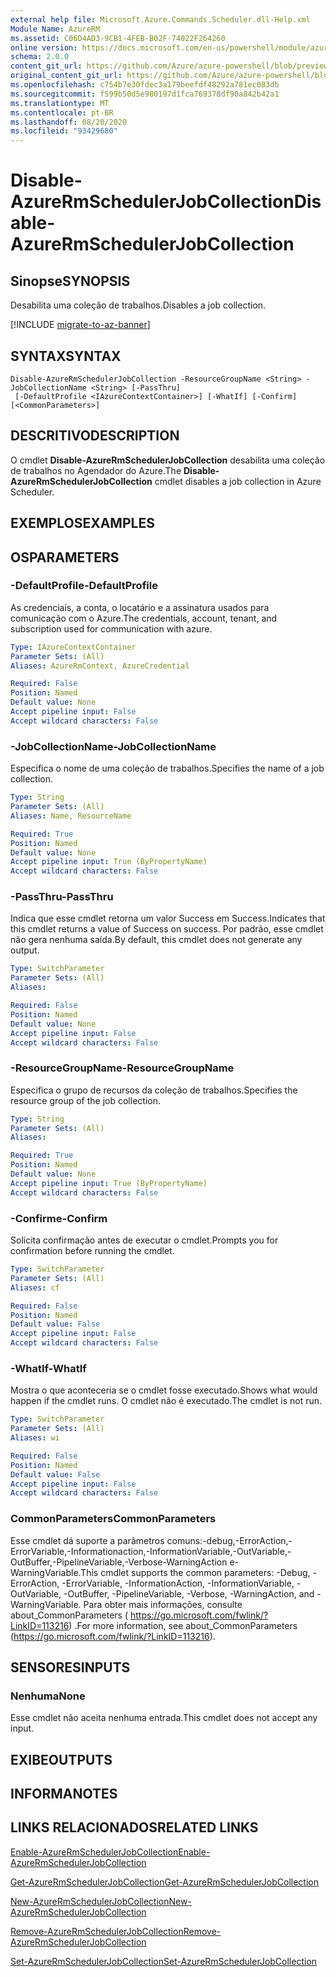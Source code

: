 ```yaml
---
external help file: Microsoft.Azure.Commands.Scheduler.dll-Help.xml
Module Name: AzureRM
ms.assetid: C06D4AD3-9CB1-4FEB-B02F-74022F264260
online version: https://docs.microsoft.com/en-us/powershell/module/azurerm.scheduler/disable-azurermschedulerjobcollection
schema: 2.0.0
content_git_url: https://github.com/Azure/azure-powershell/blob/preview/src/ResourceManager/Scheduler/Commands.Scheduler/help/Disable-AzureRmSchedulerJobCollection.md
original_content_git_url: https://github.com/Azure/azure-powershell/blob/preview/src/ResourceManager/Scheduler/Commands.Scheduler/help/Disable-AzureRmSchedulerJobCollection.md
ms.openlocfilehash: c754b7e30fdec3a179beefdf48292a781ec083db
ms.sourcegitcommit: f599b50d5e980197d1fca769378df90a842b42a1
ms.translationtype: MT
ms.contentlocale: pt-BR
ms.lasthandoff: 08/20/2020
ms.locfileid: "93429680"
---
```

# <span data-ttu-id="998e7-101">Disable-AzureRmSchedulerJobCollection</span><span class="sxs-lookup"><span data-stu-id="998e7-101">Disable-AzureRmSchedulerJobCollection</span></span>

## <span data-ttu-id="998e7-102">Sinopse</span><span class="sxs-lookup"><span data-stu-id="998e7-102">SYNOPSIS</span></span>
<span data-ttu-id="998e7-103">Desabilita uma coleção de trabalhos.</span><span class="sxs-lookup"><span data-stu-id="998e7-103">Disables a job collection.</span></span>

[!INCLUDE [migrate-to-az-banner](../../includes/migrate-to-az-banner.md)]

## <span data-ttu-id="998e7-104">SYNTAX</span><span class="sxs-lookup"><span data-stu-id="998e7-104">SYNTAX</span></span>

```
Disable-AzureRmSchedulerJobCollection -ResourceGroupName <String> -JobCollectionName <String> [-PassThru]
 [-DefaultProfile <IAzureContextContainer>] [-WhatIf] [-Confirm] [<CommonParameters>]
```

## <span data-ttu-id="998e7-105">DESCRITIVO</span><span class="sxs-lookup"><span data-stu-id="998e7-105">DESCRIPTION</span></span>
<span data-ttu-id="998e7-106">O cmdlet **Disable-AzureRmSchedulerJobCollection** desabilita uma coleção de trabalhos no Agendador do Azure.</span><span class="sxs-lookup"><span data-stu-id="998e7-106">The **Disable-AzureRmSchedulerJobCollection** cmdlet disables a job collection in Azure Scheduler.</span></span>

## <span data-ttu-id="998e7-107">EXEMPLOS</span><span class="sxs-lookup"><span data-stu-id="998e7-107">EXAMPLES</span></span>

## <span data-ttu-id="998e7-108">OS</span><span class="sxs-lookup"><span data-stu-id="998e7-108">PARAMETERS</span></span>

### <span data-ttu-id="998e7-109">-DefaultProfile</span><span class="sxs-lookup"><span data-stu-id="998e7-109">-DefaultProfile</span></span>
<span data-ttu-id="998e7-110">As credenciais, a conta, o locatário e a assinatura usados para comunicação com o Azure.</span><span class="sxs-lookup"><span data-stu-id="998e7-110">The credentials, account, tenant, and subscription used for communication with azure.</span></span>

```yaml
Type: IAzureContextContainer
Parameter Sets: (All)
Aliases: AzureRmContext, AzureCredential

Required: False
Position: Named
Default value: None
Accept pipeline input: False
Accept wildcard characters: False
```

### <span data-ttu-id="998e7-111">-JobCollectionName</span><span class="sxs-lookup"><span data-stu-id="998e7-111">-JobCollectionName</span></span>
<span data-ttu-id="998e7-112">Especifica o nome de uma coleção de trabalhos.</span><span class="sxs-lookup"><span data-stu-id="998e7-112">Specifies the name of a job collection.</span></span>

```yaml
Type: String
Parameter Sets: (All)
Aliases: Name, ResourceName

Required: True
Position: Named
Default value: None
Accept pipeline input: True (ByPropertyName)
Accept wildcard characters: False
```

### <span data-ttu-id="998e7-113">-PassThru</span><span class="sxs-lookup"><span data-stu-id="998e7-113">-PassThru</span></span>
<span data-ttu-id="998e7-114">Indica que esse cmdlet retorna um valor Success em Success.</span><span class="sxs-lookup"><span data-stu-id="998e7-114">Indicates that this cmdlet returns a value of Success on success.</span></span>
<span data-ttu-id="998e7-115">Por padrão, esse cmdlet não gera nenhuma saída.</span><span class="sxs-lookup"><span data-stu-id="998e7-115">By default, this cmdlet does not generate any output.</span></span>

```yaml
Type: SwitchParameter
Parameter Sets: (All)
Aliases: 

Required: False
Position: Named
Default value: None
Accept pipeline input: False
Accept wildcard characters: False
```

### <span data-ttu-id="998e7-116">-ResourceGroupName</span><span class="sxs-lookup"><span data-stu-id="998e7-116">-ResourceGroupName</span></span>
<span data-ttu-id="998e7-117">Especifica o grupo de recursos da coleção de trabalhos.</span><span class="sxs-lookup"><span data-stu-id="998e7-117">Specifies the resource group of the job collection.</span></span>

```yaml
Type: String
Parameter Sets: (All)
Aliases: 

Required: True
Position: Named
Default value: None
Accept pipeline input: True (ByPropertyName)
Accept wildcard characters: False
```

### <span data-ttu-id="998e7-118">-Confirme</span><span class="sxs-lookup"><span data-stu-id="998e7-118">-Confirm</span></span>
<span data-ttu-id="998e7-119">Solicita confirmação antes de executar o cmdlet.</span><span class="sxs-lookup"><span data-stu-id="998e7-119">Prompts you for confirmation before running the cmdlet.</span></span>

```yaml
Type: SwitchParameter
Parameter Sets: (All)
Aliases: cf

Required: False
Position: Named
Default value: False
Accept pipeline input: False
Accept wildcard characters: False
```

### <span data-ttu-id="998e7-120">-WhatIf</span><span class="sxs-lookup"><span data-stu-id="998e7-120">-WhatIf</span></span>
<span data-ttu-id="998e7-121">Mostra o que aconteceria se o cmdlet fosse executado.</span><span class="sxs-lookup"><span data-stu-id="998e7-121">Shows what would happen if the cmdlet runs.</span></span>
<span data-ttu-id="998e7-122">O cmdlet não é executado.</span><span class="sxs-lookup"><span data-stu-id="998e7-122">The cmdlet is not run.</span></span>

```yaml
Type: SwitchParameter
Parameter Sets: (All)
Aliases: wi

Required: False
Position: Named
Default value: False
Accept pipeline input: False
Accept wildcard characters: False
```

### <span data-ttu-id="998e7-123">CommonParameters</span><span class="sxs-lookup"><span data-stu-id="998e7-123">CommonParameters</span></span>
<span data-ttu-id="998e7-124">Esse cmdlet dá suporte a parâmetros comuns:-debug,-ErrorAction,-ErrorVariable,-Informationaction,-InformationVariable,-OutVariable,-OutBuffer,-PipelineVariable,-Verbose-WarningAction e-WarningVariable.</span><span class="sxs-lookup"><span data-stu-id="998e7-124">This cmdlet supports the common parameters: -Debug, -ErrorAction, -ErrorVariable, -InformationAction, -InformationVariable, -OutVariable, -OutBuffer, -PipelineVariable, -Verbose, -WarningAction, and -WarningVariable.</span></span> <span data-ttu-id="998e7-125">Para obter mais informações, consulte about_CommonParameters ( https://go.microsoft.com/fwlink/?LinkID=113216) .</span><span class="sxs-lookup"><span data-stu-id="998e7-125">For more information, see about_CommonParameters (https://go.microsoft.com/fwlink/?LinkID=113216).</span></span>

## <span data-ttu-id="998e7-126">SENSORES</span><span class="sxs-lookup"><span data-stu-id="998e7-126">INPUTS</span></span>

### <span data-ttu-id="998e7-127">Nenhuma</span><span class="sxs-lookup"><span data-stu-id="998e7-127">None</span></span>
<span data-ttu-id="998e7-128">Esse cmdlet não aceita nenhuma entrada.</span><span class="sxs-lookup"><span data-stu-id="998e7-128">This cmdlet does not accept any input.</span></span>

## <span data-ttu-id="998e7-129">EXIBE</span><span class="sxs-lookup"><span data-stu-id="998e7-129">OUTPUTS</span></span>

## <span data-ttu-id="998e7-130">INFORMA</span><span class="sxs-lookup"><span data-stu-id="998e7-130">NOTES</span></span>

## <span data-ttu-id="998e7-131">LINKS RELACIONADOS</span><span class="sxs-lookup"><span data-stu-id="998e7-131">RELATED LINKS</span></span>

[<span data-ttu-id="998e7-132">Enable-AzureRmSchedulerJobCollection</span><span class="sxs-lookup"><span data-stu-id="998e7-132">Enable-AzureRmSchedulerJobCollection</span></span>](./Enable-AzureRmSchedulerJobCollection.md)

[<span data-ttu-id="998e7-133">Get-AzureRmSchedulerJobCollection</span><span class="sxs-lookup"><span data-stu-id="998e7-133">Get-AzureRmSchedulerJobCollection</span></span>](./Get-AzureRmSchedulerJobCollection.md)

[<span data-ttu-id="998e7-134">New-AzureRmSchedulerJobCollection</span><span class="sxs-lookup"><span data-stu-id="998e7-134">New-AzureRmSchedulerJobCollection</span></span>](./New-AzureRmSchedulerJobCollection.md)

[<span data-ttu-id="998e7-135">Remove-AzureRmSchedulerJobCollection</span><span class="sxs-lookup"><span data-stu-id="998e7-135">Remove-AzureRmSchedulerJobCollection</span></span>](./Remove-AzureRmSchedulerJobCollection.md)

[<span data-ttu-id="998e7-136">Set-AzureRmSchedulerJobCollection</span><span class="sxs-lookup"><span data-stu-id="998e7-136">Set-AzureRmSchedulerJobCollection</span></span>](./Set-AzureRmSchedulerJobCollection.md)


